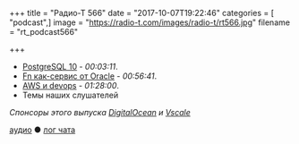 +++
title = "Радио-Т 566"
date = "2017-10-07T19:22:46"
categories = [ "podcast",]
image = "https://radio-t.com/images/radio-t/rt566.jpg"
filename = "rt_podcast566"

+++

- [PostgreSQL 10](https://www.postgresql.org/about/news/1786/) - *00:03:11*.
- [Fn как-сервис от Oracle](https://blogs.oracle.com/developers/announcing-fn) - *00:56:41*.
- [AWS и devops](http://www.smashcompany.com/technology/aws-does-not-protect-you-from-devops) - *01:28:00*.
- Темы наших слушателей

*Спонсоры этого выпуска [DigitalOcean](https://www.digitalocean.com) и [Vscale](http://bit.ly/radio-t_vscale)*

[аудио](http://cdn.radio-t.com/rt_podcast566.mp3) ● [лог чата](http://chat.radio-t.com/logs/radio-t-566.html)
<audio src="http://cdn.radio-t.com/rt_podcast566.mp3" preload="none"></audio>